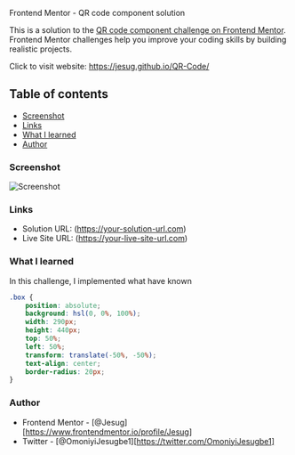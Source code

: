  Frontend Mentor - QR code component solution

This is a solution to the [QR code component challenge on Frontend Mentor](https://www.frontendmentor.io/challenges/qr-code-component-iux_sIO_H). Frontend Mentor challenges help you improve your coding skills by building realistic projects. 

Click to visit website: https://jesug.github.io/QR-Code/

## Table of contents

  - [Screenshot](#screenshot)
  - [Links](#links)
  - [What I learned](#what-i-learned)
- [Author](#author)

### Screenshot
![Screenshot](Screenshot.png)

### Links

- Solution URL: (https://your-solution-url.com)
- Live Site URL: (https://your-live-site-url.com)

### What I learned

In this challenge, I implemented what have known

```css
.box {
    position: absolute;
    background: hsl(0, 0%, 100%);
    width: 290px;
    height: 440px;
    top: 50%;
    left: 50%;
    transform: translate(-50%, -50%);
    text-align: center;
    border-radius: 20px;
}
```

### Author

- Frontend Mentor - [@Jesug][https://www.frontendmentor.io/profile/Jesug]
- Twitter - [@OmoniyiJesugbe1][https://twitter.com/OmoniyiJesugbe1]



    

